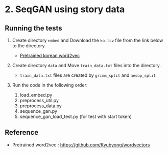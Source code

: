 # 2. SeqGAN using story data

## Running the tests
1. Create directory `embed` and Download the `ko.tsv` file from the link below to the directory.
    - [Pretrained korean word2vec](https://drive.google.com/open?id=0B0ZXk88koS2KbDhXdWg1Q2RydlU)
    
2. Create directory `data` and Move `train_data.txt` files into the directory.
    - `train_data.txt` files are created by `grimm_split` and `aesop_split`

3. Run the code in the following order:
    1. load_embed.py
    2. preprocess_util.py
    3. preprocess_data.py
    4. sequence_gan.py
    5. sequence_gan_load_test.py (for test with start token)
    
## Reference
- Pretrained word2vec : https://github.com/Kyubyong/wordvectors